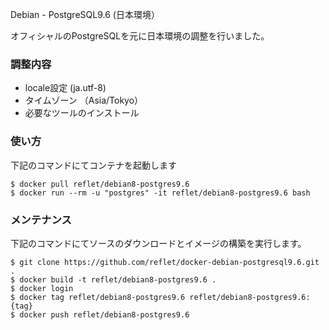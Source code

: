Debian - PostgreSQL9.6 (日本環境）

オフィシャルのPostgreSQLを元に日本環境の調整を行いました。

### 調整内容 ###

* locale設定 (ja.utf-8)
* タイムゾーン （Asia/Tokyo）
* 必要なツールのインストール
 

### 使い方 ###

下記のコマンドにてコンテナを起動します

```
$ docker pull reflet/debian8-postgres9.6
$ docker run --rm -u "postgres" -it reflet/debian8-postgres9.6 bash
```

### メンテナンス ###

下記のコマンドにてソースのダウンロードとイメージの構築を実行します。

```
$ git clone https://github.com/reflet/docker-debian-postgresql9.6.git .
$ docker build -t reflet/debian8-postgres9.6 .
$ docker login
$ docker tag reflet/debian8-postgres9.6 reflet/debian8-postgres9.6:{tag}
$ docker push reflet/debian8-postgres9.6
```

